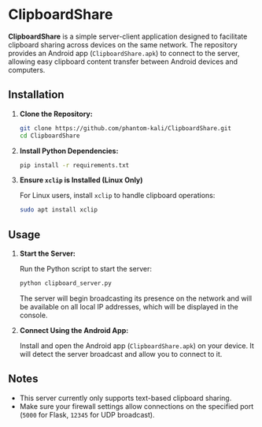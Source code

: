 # ClipboardShare

**ClipboardShare** is a simple server-client application designed to facilitate clipboard sharing across devices on the same network. The repository provides an Android app (`ClipboardShare.apk`) to connect to the server, allowing easy clipboard content transfer between Android devices and computers.


## Installation

1. **Clone the Repository:**

   ```bash
   git clone https://github.com/phantom-kali/ClipboardShare.git
   cd ClipboardShare
   ```

2. **Install Python Dependencies:**

   ```bash
   pip install -r requirements.txt
   ```

3. **Ensure `xclip` is Installed (Linux Only)**

   For Linux users, install `xclip` to handle clipboard operations:
   
   ```bash
   sudo apt install xclip
   ```

## Usage

1. **Start the Server:**

   Run the Python script to start the server:

   ```bash
   python clipboard_server.py
   ```

   The server will begin broadcasting its presence on the network and will be available on all local IP addresses, which will be displayed in the console.

2. **Connect Using the Android App:**

   Install and open the Android app (`ClipboardShare.apk`) on your device. It will detect the server broadcast and allow you to connect to it.


## Notes

- This server currently only supports text-based clipboard sharing.
- Make sure your firewall settings allow connections on the specified port (`5000` for Flask, `12345` for UDP broadcast).

